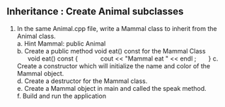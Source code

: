 ## Inheritance : Create Animal subclasses<br />
1. In the same Animal.cpp file, write a Mammal class to inherit from the Animal class.<br />
   a. Hint Mammal: public Animal<br />
   b. Create a public method void eat() const for the Mammal Class<br />
        &nbsp;&nbsp;&nbsp;&nbsp;&nbsp;&nbsp;void eat() const {
          &nbsp;&nbsp;&nbsp;&nbsp;&nbsp;&nbsp;&nbsp;&nbsp;&nbsp;&nbsp;&nbsp;&nbsp;cout << "Mammal eat " << endl ;
        &nbsp;&nbsp;&nbsp;&nbsp;&nbsp;&nbsp;}
   c. Create a constructor which will initialize the name and color of the Mammal object. <br />
   d. Create a destructor for the Mammal class.<br />
   e. Create a Mammal object in main and called the speak method.<br />
   f. Build and run the application<br />
